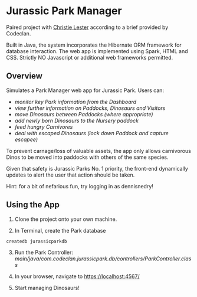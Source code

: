 # Jurassic Park Manager

Paired project with [Christie Lester](https://github.com/christiebelle) according to a brief provided by Codeclan.

Built in Java, the system incorporates the Hibernate ORM framework for database interaction.
The web app is implemented using Spark, HTML and CSS.
Strictly NO Javascript or additional web frameworks permitted.

## Overview

Simulates a Park Manager web app for Jurassic Park. Users can:


* *monitor key Park information from the Dashboard*
* *view further information on Paddocks, Dinosaurs and Visitors*
* *move Dinosaurs between Paddocks (where appropriate)*
* *add newly born Dinosaurs to the Nursery paddock*
* *feed hungry Carnivores*
* *deal with escaped Dinosaurs (lock down Paddock and capture escapee)*


To prevent carnage/loss of valuable assets, the app only allows carnivorous Dinos to be moved into paddocks with others of the same species.

Given that safety is Jurassic Parks No. 1 priority, the front-end dynamically updates to alert the user that action should be taken.

Hint: for a bit of nefarious fun, try logging in as dennisnedry!

## Using the App

1. Clone the project onto your own machine.

2. In Terminal, create the Park database
  ```
  createdb jurassicparkdb
  ```
3. Run the Park Controller: *main/java/com.codeclan.jurassicpark.db/controllers/ParkController.class*

4. In your browser, navigate to [https://localhost:4567/](https://localhost:4567/)

5. Start managing Dinosaurs!
